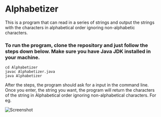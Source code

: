 # Alphabetizer
This is a program that can read in a series of strings and output the strings with the characters in alphabetical order ignoring non-alphabetic characters.

### To run the program, clone the repository and just follow the steps down below. Make sure you have Java JDK installed in your machine.
```
cd Alphabetizer
javac Alphabetizer.java
java Alphabetizer
```
After the steps, the program should ask for a input in the command line. Once you enter, the string you want, the program will return the characters of the string in Alphabetical order ignoring non-alphabetical characters. For eg.

![Screenshot](https://user-images.githubusercontent.com/17435720/56081357-0a5ea180-5dd2-11e9-88a1-5d3b58401976.PNG)

